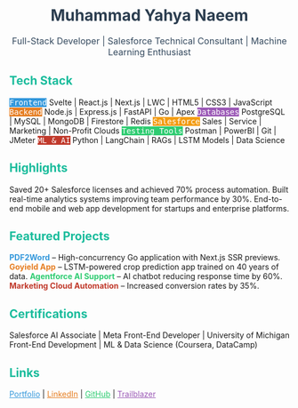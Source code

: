 <h1 align="center" style="color:#2c3e50;">Muhammad Yahya Naeem</h1>
<p align="center" style="color:#34495e; font-size:16px;">
  Full-Stack Developer | Salesforce Technical Consultant | Machine Learning Enthusiast
</p>

<h2 style="color:#1abc9c;">Tech Stack</h2>
<p>
  <kbd style="background-color:#3498db; color:white;">Frontend</kbd> Svelte | React.js | Next.js | LWC | HTML5 | CSS3 | JavaScript  
  <kbd style="background-color:#e67e22; color:white;">Backend</kbd> Node.js | Express.js | FastAPI | Go | Apex  
  <kbd style="background-color:#9b59b6; color:white;">Databases</kbd> PostgreSQL | MySQL | MongoDB | Firestore | Redis  
  <kbd style="background-color:#f39c12; color:white;">Salesforce</kbd> Sales | Service | Marketing | Non-Profit Clouds  
  <kbd style="background-color:#2ecc71; color:white;">Testing Tools</kbd> Postman | PowerBI | Git | JMeter  
  <kbd style="background-color:#c0392b; color:white;">ML & AI</kbd> Python | LangChain | RAGs | LSTM Models | Data Science  
</p>

<h2 style="color:#1abc9c;">Highlights</h2>
<p>
  Saved 20+ Salesforce licenses and achieved 70% process automation.  
  Built real-time analytics systems improving team performance by 30%.  
  End-to-end mobile and web app development for startups and enterprise platforms.  
</p>

<h2 style="color:#1abc9c;">Featured Projects</h2>
<p>
  <strong style="color:#3498db;">PDF2Word</strong> – High-concurrency Go application with Next.js SSR previews.  
  <strong style="color:#e67e22;">Goyield App</strong> – LSTM-powered crop prediction app trained on 40 years of data.  
  <strong style="color:#2ecc71;">Agentforce AI Support</strong> – AI chatbot reducing response time by 60%.  
  <strong style="color:#c0392b;">Marketing Cloud Automation</strong> – Increased conversion rates by 35%.  
</p>

<h2 style="color:#1abc9c;">Certifications</h2>
<p>
  Salesforce AI Associate | Meta Front-End Developer | University of Michigan Front-End Development | ML & Data Science (Coursera, DataCamp)
</p>

<h2 style="color:#1abc9c;">Links</h2>
<p>
  <a href="https://yahya-naeem.netlify.app/" style="color:#3498db;">Portfolio</a> | 
  <a href="https://www.linkedin.com/in/yahyanaeem" style="color:#e67e22;">LinkedIn</a> | 
  <a href="https://github.com/Yahya-Naeem" style="color:#2ecc71;">GitHub</a> | 
  <a href="https://www.salesforce.com/trailblazer/yahya-naeem" style="color:#9b59b6;">Trailblazer</a>
</p>
